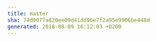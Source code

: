 ```yaml
---
title: master
sha: 74d0077a820ee09d41dd96e7f2a95e9906be448d
generated: 2018-08-09 16:12:03 +0200
---
```

